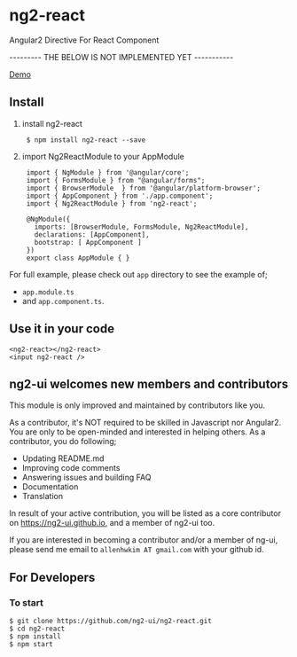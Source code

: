 # ng2-react
Angular2 Directive For React Component

--------- THE BELOW IS NOT IMPLEMENTED YET -----------

<a href="https://rawgit.com/ng2-ui/ng2-react/master/app/index.html">
  Demo
</a>

## Install

1. install ng2-react

        $ npm install ng2-react --save

2. import Ng2ReactModule to your AppModule

        import { NgModule } from '@angular/core';
        import { FormsModule } from "@angular/forms";
        import { BrowserModule  } from '@angular/platform-browser';
        import { AppComponent } from './app.component';
        import { Ng2ReactModule } from 'ng2-react';
        
        @NgModule({
          imports: [BrowserModule, FormsModule, Ng2ReactModule],
          declarations: [AppComponent],
          bootstrap: [ AppComponent ]
        })
        export class AppModule { }


For full example, please check out `app` directory to see the example of;

  - `app.module.ts`
  -  and `app.component.ts`.

## Use it in your code

    <ng2-react></ng2-react>
    <input ng2-react />

## **ng2-ui** welcomes new members and contributors

This module is only improved and maintained by contributors like you.

As a contributor, it's NOT required to be skilled in Javascript nor Angular2. 
You are only to be open-minded and interested in helping others.
As a contributor, you do following;

  * Updating README.md
  * Improving code comments
  * Answering issues and building FAQ
  * Documentation
  * Translation

In result of your active contribution, you will be listed as a core contributor
on https://ng2-ui.github.io, and a member of ng2-ui too.

If you are interested in becoming a contributor and/or a member of ng-ui,
please send me email to `allenhwkim AT gmail.com` with your github id. 


## For Developers

### To start

    $ git clone https://github.com/ng2-ui/ng2-react.git
    $ cd ng2-react
    $ npm install
    $ npm start

